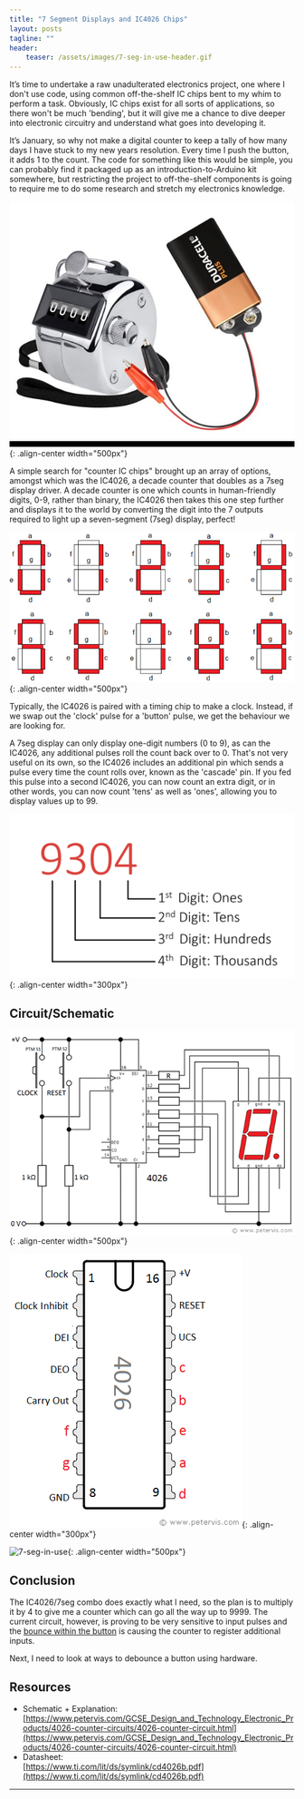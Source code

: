 ```yaml
---
title: "7 Segment Displays and IC4026 Chips"
layout: posts
tagline: ""
header:
    teaser: /assets/images/7-seg-in-use-header.gif
---
```


It’s time to undertake a raw unadulterated electronics project, one where I don't use code, using common off-the-shelf IC chips bent to my whim to perform a task. Obviously, IC chips exist for all sorts of applications, so there won't be much 'bending', but it will give me a chance to dive deeper into electronic circuitry and understand what goes into developing it.

It’s January, so why not make a digital counter to keep a tally of how many days I have stuck to my new years resolution. Every time I push the button, it adds 1 to the count. The code for something like this would be simple, you can probably find it packaged up as an introduction-to-Arduino kit somewhere, but restricting the project to off-the-shelf components is going to require me to do some research and stretch my electronics knowledge.

![7-seg-Meme-Counter](../assets/images/7-seg-Meme-Counter.jpg){: .align-center width="500px"}

A simple search for "counter IC chips" brought up an array of options, amongst which was the IC4026, a decade counter that doubles as a 7seg display driver. A decade counter is one which counts in human-friendly digits, 0-9, rather than binary, the IC4026 then takes this one step further and displays it to the world by converting the digit into the 7 outputs required to light up a seven-segment (7seg) display, perfect!

![7-seg-display-Diagram](../assets/images/7-seg-display-Diagram.png){: .align-center width="500px"}

Typically, the IC4026 is paired with a timing chip to make a clock. Instead, if we swap out the 'clock' pulse for a 'button' pulse, we get the behaviour we are looking for.

A 7seg display can only display one-digit numbers (0 to 9), as can the IC4026, any additional pulses roll the count back over to 0. That's not very useful on its own, so the IC4026 includes an additional pin which sends a pulse every time the count rolls over, known as the 'cascade' pin. If you fed this pulse into a second IC4026, you can now count an extra digit, or in other words, you can now count 'tens' as well as 'ones', allowing you to display values up to 99.

![7-seg-Digits](../assets/images/7-seg-Digits.png){: .align-center width="300px"}

## Circuit/Schematic
![7-seg-4026-circuit-diagram](../assets/images/7-seg-4026-circuit-diagram.gif){: .align-center width="500px"}

![7-seg-4026-pinout](../assets/images/7-seg-4026-pinout.gif){: .align-center width="300px"}

![7-seg-in-use](../assets/images/7-seg-in-use.gif){: .align-center width="500px"}
## Conclusion

The IC4026/7seg combo does exactly what I need, so the plan is to multiply it by 4 to give me a counter which can go all the way up to 9999. The current circuit, however, is proving to be very sensitive to input pulses and the [bounce within the button](https://www.programmingelectronics.com/debouncing-a-button-with-arduino/) is causing the counter to register additional inputs.

Next, I need to look at ways to debounce a button using hardware.

## Resources
- Schematic + Explanation:  [https://www.petervis.com/GCSE_Design_and_Technology_Electronic_Products/4026-counter-circuits/4026-counter-circuit.html](https://www.petervis.com/GCSE_Design_and_Technology_Electronic_Products/4026-counter-circuits/4026-counter-circuit.html)
- Datasheet:  
    [https://www.ti.com/lit/ds/symlink/cd4026b.pdf](https://www.ti.com/lit/ds/symlink/cd4026b.pdf)

***